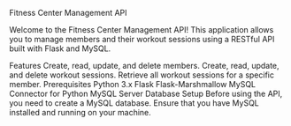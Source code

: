 Fitness Center Management API




Welcome to the Fitness Center Management API! This application allows you to manage members and their workout sessions using a RESTful API built with Flask and MySQL.

Features
Create, read, update, and delete members.
Create, read, update, and delete workout sessions.
Retrieve all workout sessions for a specific member.
Prerequisites
Python 3.x
Flask
Flask-Marshmallow
MySQL Connector for Python
MySQL Server
Database Setup
Before using the API, you need to create a MySQL database. Ensure that you have MySQL installed and running on your machine.


